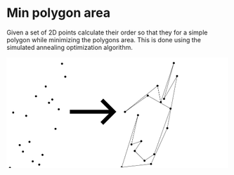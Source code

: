# Min polygon area

Given a set of 2D points calculate their order so that they for a simple polygon while minimizing the polygons area.
This is done using the simulated annealing optimization algorithm.

![alt text](example.png)
